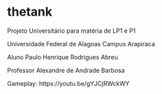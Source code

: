 # thetank
<p>Projeto Universitário para matéria de LP1 e P1</p>
<p>Universidade Federal de Alagoas Campus Arapiraca</p>
<p>Aluno Paulo Henrique Rodrigues Abreu</p>
<p>Professor Alexandre de Andrade Barbosa</p>
<p>Gameplay: https://youtu.be/gYJCjRWckWY</p>
